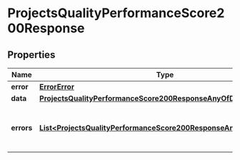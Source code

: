 

# ProjectsQualityPerformanceScore200Response

## Properties

Name | Type | Description | Notes
------------ | ------------- | ------------- | -------------
**error** | [**ErrorError**](ErrorError.md) |  |  [optional]
**data** | [**ProjectsQualityPerformanceScore200ResponseAnyOfData**](ProjectsQualityPerformanceScore200ResponseAnyOfData.md) |  |  [optional]
**errors** | [**List&lt;ProjectsQualityPerformanceScore200ResponseAnyOfErrorsInner&gt;**](ProjectsQualityPerformanceScore200ResponseAnyOfErrorsInner.md) | Array of errors for any failing translation ids |  [optional]



